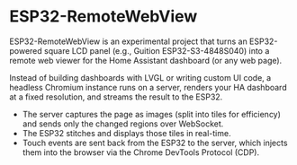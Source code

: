 # ESP32-RemoteWebView

  ESP32-RemoteWebView is an experimental project that turns an ESP32-powered square LCD panel (e.g., Guition ESP32-S3-4848S040) into a remote web viewer for the Home Assistant dashboard (or any web page).
  
  Instead of building dashboards with LVGL or writing custom UI code, a headless Chromium instance runs on a server, renders your HA dashboard at a fixed resolution, and streams the result to the ESP32.  

- The server captures the page as images (split into tiles for efficiency) and sends only the changed regions over WebSocket.
- The ESP32 stitches and displays those tiles in real-time.  
- Touch events are sent back from the ESP32 to the server, which injects them into the browser via the Chrome DevTools Protocol (CDP).
